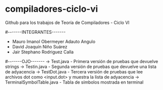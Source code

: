 # compiladores-ciclo-vi
Github para los trabajos de Teoría de Compiladores - Ciclo VI

#-------INTEGRANTES-------
* Mauro Imanol Obermeyer Adauto Angulo
* David Joaquín Niño Suárez
* Jair Stephano Rodriguez Calla

#-------OJO-------
-> Test.java - Primera versión de pruebas que devuelve strings
-> Testin.java - Segunda versión de pruebas que devuelve una lista de adyacencia
-> TestDot.java - Tercera versión de pruebas que lee archivos dot como <input.dot> y muestra la lista de adyacencia
-> TerminalSymbolTable.java - Tabla de símbolos mostrada en terminal 

